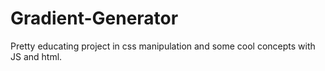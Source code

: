 # Gradient-Generator
Pretty educating project in css manipulation and some cool concepts with JS and html.
